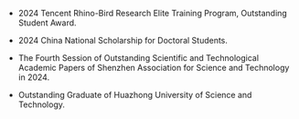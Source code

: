 - 2024 Tencent Rhino-Bird Research Elite Training Program, Outstanding Student Award.

- 2024 China National Scholarship for Doctoral Students.

- The Fourth Session of Outstanding Scientific and Technological Academic Papers of Shenzhen Association for Science and Technology in 2024. 

- Outstanding Graduate of Huazhong University of Science and Technology.